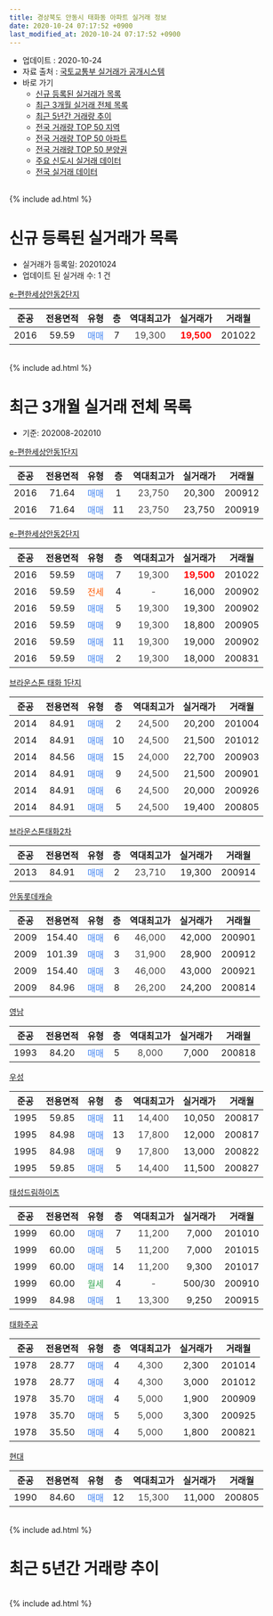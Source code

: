 ```yaml
---
title: 경상북도 안동시 태화동 아파트 실거래 정보
date: 2020-10-24 07:17:52 +0900
last_modified_at: 2020-10-24 07:17:52 +0900
---
```


* 업데이트 : 2020-10-24
* 자료 출처 : [국토교통부 실거래가 공개시스템](http://rt.molit.go.kr)
* 바로 가기
    * [신규 등록된 실거래가 목록](#신규-등록된-실거래가-목록)
    * [최근 3개월 실거래 전체 목록](#최근-3개월-실거래-전체-목록)
    * [최근 5년간 거래량 추이](#최근-5년간-거래량-추이)
    * [전국 거래량 TOP 50 지역](https://inasie.github.io/apt-trade-info/최근-3개월-전국에서-가장-거래가-많이-발생한-지역)
    * [전국 거래량 TOP 50 아파트](https://inasie.github.io/apt-trade-info/최근-3개월-전국에서-가장-거래가-많이-발생한-아파트)
    * [전국 거래량 TOP 50 분양권](https://inasie.github.io/apt-trade-info/최근-3개월-전국에서-가장-거래가-많이-발생한-분양권)
    * [주요 신도시 실거래 데이터](https://inasie.github.io/apt-trade-info/주요-신도시)
    * [전국 실거래 데이터](https://inasie.github.io/apt-trade-info/전국)
<br>
{% include ad.html %}
<br>

# 신규 등록된 실거래가 목록
* 실거래가 등록일: 20201024
* 업데이트 된 실거래 수: 1 건


[e-편한세상안동2단지](https://search.naver.com/search.naver?query=%EA%B2%BD%EC%83%81%EB%B6%81%EB%8F%84+%EC%95%88%EB%8F%99%EC%8B%9C+%ED%83%9C%ED%99%94%EB%8F%99+e-%ED%8E%B8%ED%95%9C%EC%84%B8%EC%83%81%EC%95%88%EB%8F%992%EB%8B%A8%EC%A7%80)

|준공|전용면적|유형|층|역대최고가|실거래가|거래월|
|:---:|:---:|:---:|:---:|:---:|:---:|:---:|
|2016|59.59|<span style="color:#4285f3">매매</span>|7|<span style="color:#444444">19,300</span>|<b><span style="color:#ff0000">19,500</span></b>|201022|


<br>
{% include ad.html %}
<br>

# 최근 3개월 실거래 전체 목록
* 기준: 202008-202010


[e-편한세상안동1단지](https://search.naver.com/search.naver?query=%EA%B2%BD%EC%83%81%EB%B6%81%EB%8F%84+%EC%95%88%EB%8F%99%EC%8B%9C+%ED%83%9C%ED%99%94%EB%8F%99+e-%ED%8E%B8%ED%95%9C%EC%84%B8%EC%83%81%EC%95%88%EB%8F%991%EB%8B%A8%EC%A7%80)

|준공|전용면적|유형|층|역대최고가|실거래가|거래월|
|:---:|:---:|:---:|:---:|:---:|:---:|:---:|
|2016|71.64|<span style="color:#4285f3">매매</span>|1|<span style="color:#444444">23,750</span>|20,300|200912|
|2016|71.64|<span style="color:#4285f3">매매</span>|11|<span style="color:#444444">23,750</span>|23,750|200919|

[e-편한세상안동2단지](https://search.naver.com/search.naver?query=%EA%B2%BD%EC%83%81%EB%B6%81%EB%8F%84+%EC%95%88%EB%8F%99%EC%8B%9C+%ED%83%9C%ED%99%94%EB%8F%99+e-%ED%8E%B8%ED%95%9C%EC%84%B8%EC%83%81%EC%95%88%EB%8F%992%EB%8B%A8%EC%A7%80)

|준공|전용면적|유형|층|역대최고가|실거래가|거래월|
|:---:|:---:|:---:|:---:|:---:|:---:|:---:|
|2016|59.59|<span style="color:#4285f3">매매</span>|7|<span style="color:#444444">19,300</span>|<b><span style="color:#ff0000">19,500</span></b>|201022|
|2016|59.59|<span style="color:#ff5a00">전세</span>|4|<span style="color:#444444">-</span>|16,000|200902|
|2016|59.59|<span style="color:#4285f3">매매</span>|5|<span style="color:#444444">19,300</span>|19,300|200902|
|2016|59.59|<span style="color:#4285f3">매매</span>|9|<span style="color:#444444">19,300</span>|18,800|200905|
|2016|59.59|<span style="color:#4285f3">매매</span>|11|<span style="color:#444444">19,300</span>|19,000|200902|
|2016|59.59|<span style="color:#4285f3">매매</span>|2|<span style="color:#444444">19,300</span>|18,000|200831|

[브라운스톤 태화 1단지](https://search.naver.com/search.naver?query=%EA%B2%BD%EC%83%81%EB%B6%81%EB%8F%84+%EC%95%88%EB%8F%99%EC%8B%9C+%ED%83%9C%ED%99%94%EB%8F%99+%EB%B8%8C%EB%9D%BC%EC%9A%B4%EC%8A%A4%ED%86%A4+%ED%83%9C%ED%99%94+1%EB%8B%A8%EC%A7%80)

|준공|전용면적|유형|층|역대최고가|실거래가|거래월|
|:---:|:---:|:---:|:---:|:---:|:---:|:---:|
|2014|84.91|<span style="color:#4285f3">매매</span>|2|<span style="color:#444444">24,500</span>|20,200|201004|
|2014|84.91|<span style="color:#4285f3">매매</span>|10|<span style="color:#444444">24,500</span>|21,500|201012|
|2014|84.56|<span style="color:#4285f3">매매</span>|15|<span style="color:#444444">24,000</span>|22,700|200903|
|2014|84.91|<span style="color:#4285f3">매매</span>|9|<span style="color:#444444">24,500</span>|21,500|200901|
|2014|84.91|<span style="color:#4285f3">매매</span>|6|<span style="color:#444444">24,500</span>|20,000|200926|
|2014|84.91|<span style="color:#4285f3">매매</span>|5|<span style="color:#444444">24,500</span>|19,400|200805|

[브라운스톤태화2차](https://search.naver.com/search.naver?query=%EA%B2%BD%EC%83%81%EB%B6%81%EB%8F%84+%EC%95%88%EB%8F%99%EC%8B%9C+%ED%83%9C%ED%99%94%EB%8F%99+%EB%B8%8C%EB%9D%BC%EC%9A%B4%EC%8A%A4%ED%86%A4%ED%83%9C%ED%99%942%EC%B0%A8)

|준공|전용면적|유형|층|역대최고가|실거래가|거래월|
|:---:|:---:|:---:|:---:|:---:|:---:|:---:|
|2013|84.91|<span style="color:#4285f3">매매</span>|2|<span style="color:#444444">23,710</span>|19,300|200914|

[안동롯데캐슬](https://search.naver.com/search.naver?query=%EA%B2%BD%EC%83%81%EB%B6%81%EB%8F%84+%EC%95%88%EB%8F%99%EC%8B%9C+%ED%83%9C%ED%99%94%EB%8F%99+%EC%95%88%EB%8F%99%EB%A1%AF%EB%8D%B0%EC%BA%90%EC%8A%AC)

|준공|전용면적|유형|층|역대최고가|실거래가|거래월|
|:---:|:---:|:---:|:---:|:---:|:---:|:---:|
|2009|154.40|<span style="color:#4285f3">매매</span>|6|<span style="color:#444444">46,000</span>|42,000|200901|
|2009|101.39|<span style="color:#4285f3">매매</span>|3|<span style="color:#444444">31,900</span>|28,900|200912|
|2009|154.40|<span style="color:#4285f3">매매</span>|3|<span style="color:#444444">46,000</span>|43,000|200921|
|2009|84.96|<span style="color:#4285f3">매매</span>|8|<span style="color:#444444">26,200</span>|24,200|200814|

[영남](https://search.naver.com/search.naver?query=%EA%B2%BD%EC%83%81%EB%B6%81%EB%8F%84+%EC%95%88%EB%8F%99%EC%8B%9C+%ED%83%9C%ED%99%94%EB%8F%99+%EC%98%81%EB%82%A8)

|준공|전용면적|유형|층|역대최고가|실거래가|거래월|
|:---:|:---:|:---:|:---:|:---:|:---:|:---:|
|1993|84.20|<span style="color:#4285f3">매매</span>|5|<span style="color:#444444">8,000</span>|7,000|200818|

[우성](https://search.naver.com/search.naver?query=%EA%B2%BD%EC%83%81%EB%B6%81%EB%8F%84+%EC%95%88%EB%8F%99%EC%8B%9C+%ED%83%9C%ED%99%94%EB%8F%99+%EC%9A%B0%EC%84%B1)

|준공|전용면적|유형|층|역대최고가|실거래가|거래월|
|:---:|:---:|:---:|:---:|:---:|:---:|:---:|
|1995|59.85|<span style="color:#4285f3">매매</span>|11|<span style="color:#444444">14,400</span>|10,050|200817|
|1995|84.98|<span style="color:#4285f3">매매</span>|13|<span style="color:#444444">17,800</span>|12,000|200817|
|1995|84.98|<span style="color:#4285f3">매매</span>|9|<span style="color:#444444">17,800</span>|13,000|200822|
|1995|59.85|<span style="color:#4285f3">매매</span>|5|<span style="color:#444444">14,400</span>|11,500|200827|

[태성드림하이츠](https://search.naver.com/search.naver?query=%EA%B2%BD%EC%83%81%EB%B6%81%EB%8F%84+%EC%95%88%EB%8F%99%EC%8B%9C+%ED%83%9C%ED%99%94%EB%8F%99+%ED%83%9C%EC%84%B1%EB%93%9C%EB%A6%BC%ED%95%98%EC%9D%B4%EC%B8%A0)

|준공|전용면적|유형|층|역대최고가|실거래가|거래월|
|:---:|:---:|:---:|:---:|:---:|:---:|:---:|
|1999|60.00|<span style="color:#4285f3">매매</span>|7|<span style="color:#444444">11,200</span>|7,000|201010|
|1999|60.00|<span style="color:#4285f3">매매</span>|5|<span style="color:#444444">11,200</span>|7,000|201015|
|1999|60.00|<span style="color:#4285f3">매매</span>|14|<span style="color:#444444">11,200</span>|9,300|201017|
|1999|60.00|<span style="color:#34a853">월세</span>|4|<span style="color:#444444">-</span>|500/30|200910|
|1999|84.98|<span style="color:#4285f3">매매</span>|1|<span style="color:#444444">13,300</span>|9,250|200915|

[태화주공](https://search.naver.com/search.naver?query=%EA%B2%BD%EC%83%81%EB%B6%81%EB%8F%84+%EC%95%88%EB%8F%99%EC%8B%9C+%ED%83%9C%ED%99%94%EB%8F%99+%ED%83%9C%ED%99%94%EC%A3%BC%EA%B3%B5)

|준공|전용면적|유형|층|역대최고가|실거래가|거래월|
|:---:|:---:|:---:|:---:|:---:|:---:|:---:|
|1978|28.77|<span style="color:#4285f3">매매</span>|4|<span style="color:#444444">4,300</span>|2,300|201014|
|1978|28.77|<span style="color:#4285f3">매매</span>|4|<span style="color:#444444">4,300</span>|3,000|201012|
|1978|35.70|<span style="color:#4285f3">매매</span>|4|<span style="color:#444444">5,000</span>|1,900|200909|
|1978|35.70|<span style="color:#4285f3">매매</span>|5|<span style="color:#444444">5,000</span>|3,300|200925|
|1978|35.50|<span style="color:#4285f3">매매</span>|4|<span style="color:#444444">5,000</span>|1,800|200821|

[현대](https://search.naver.com/search.naver?query=%EA%B2%BD%EC%83%81%EB%B6%81%EB%8F%84+%EC%95%88%EB%8F%99%EC%8B%9C+%ED%83%9C%ED%99%94%EB%8F%99+%ED%98%84%EB%8C%80)

|준공|전용면적|유형|층|역대최고가|실거래가|거래월|
|:---:|:---:|:---:|:---:|:---:|:---:|:---:|
|1990|84.60|<span style="color:#4285f3">매매</span>|12|<span style="color:#444444">15,300</span>|11,000|200805|


<br>
{% include ad.html %}
<br>

# 최근 5년간 거래량 추이


<div style="width:100%;">
    <canvas id="deal_progress" height="200"></canvas>
</div>

<script>
new Chart(document.getElementById("deal_progress"), {
    type: 'line',
    data: {
        labels: ['201510','201511','201512','201601','201602','201603','201604','201605','201606','201607','201608','201609','201610','201611','201612','201701','201702','201703','201704','201705','201706','201707','201708','201709','201710','201711','201712','201801','201802','201803','201804','201805','201806','201807','201808','201809','201810','201811','201812','201901','201902','201903','201904','201905','201906','201907','201908','201909','201910','201911','201912','202001','202002','202003','202004','202005','202006','202007','202008','202009','202010'],
        datasets: [{
            label: '매매',
            pointRadius: 1,
            data: [10, 6, 11, 11, 15, 14, 15, 8, 16, 13, 11, 6, 10, 4, 7, 12, 8, 11, 6, 11, 13, 14, 4, 6, 7, 8, 8, 7, 3, 4, 8, 2, 9, 11, 10, 6, 7, 6, 7, 7, 3, 13, 7, 9, 8, 7, 12, 13, 10, 15, 10, 12, 21, 7, 16, 14, 10, 4, 10, 15, 8],
            borderColor: "rgba(255, 201, 14, 1)",
            backgroundColor: "rgba(255, 201, 14, 0.5)",
            fill: false,
            lineTension: 0
        },{
            label: '전월세',
            pointRadius: 1,
            data: [4, 3, 3, 2, 2, 3, 3, 1, 5, 4, 1, 3, 4, 6, 10, 17, 11, 5, 3, 4, 4, 2, 1, 1, 1, 2, 2, 5, 6, 1, 2, 3, 3, 4, 1, 3, 5, 6, 1, 6, 8, 3, 3, 4, 2, 1, 1, 2, 1, 4, 2, 5, 4, 4, 2, 0, 1, 1, 0, 2, 0],
            borderColor: "rgba(0, 141, 185, 1)",
            backgroundColor: "rgba(0, 141, 185, 0.5)",
            fill: false,
            lineTension: 0
        }
        ]
    },
    options: {
        responsive: true,
        title: {
            display: false
        },
        tooltips: {
            mode: 'index',
            intersect: false
        },
        hover: {
            mode: 'nearest',
            intersect: true
        },
        scales: {
            xAxes: [{
                display: true,
                scaleLabel: {
                    display: true,
                    labelString: '년/월'
                }
            }],
            yAxes: [{
                display: true,
                ticks: {
                    suggestedMin: 0,
                },
                scaleLabel: {
                    display: true,
                    labelString: '실거래 수'
                }
            }]
        }
    }
});

</script>


<br>
{% include ad.html %}
<br>

